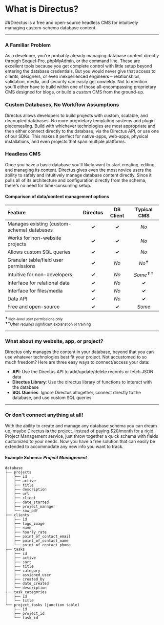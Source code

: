 
# What is Directus?

##Directus is a free and open-source headless CMS for intuitively managing custom-schema database content.

----------

### A Familiar Problem
As a developer, you're probably already managing database content directly through Sequel-Pro, phpMyAdmin, or the command line. These are excellent tools because you get complete control with little setup beyond entering the database credentials. But you would never give that access to clients, designers, or even inexperienced engineers – relationships, validation, media, and security can easily get unwieldy. Not to mention you'll either have to build within one of those all-encompassing proprietary CMS designed for blogs, or build a _custom_ CMS from the ground-up.

### Custom Databases, No Workflow Assumptions
Directus allows developers to build projects with custom, scalable, and decoupled databases. No more proprietary templating systems and plugin piecemealing. Build with whichever technologies are most appropriate and then either connect  directly to the database, via the Directus API, or use one of our SDKs. This makes it perfect for native-apps, web-apps, physical installations, and even projects that span multiple platforms.

### Headless CMS
Once you have a basic database you'll likely want to start creating, editing, and managing its content. Directus gives even the most novice users the ability to safely and intuitively manage database content directly. Since it pulls all of its architecture and configuration directly from the schema, there's no need for time-consuming setup.

#### Comparison of data/content management options

Feature                                       | Directus              |  DB Client        |  Typical CMS
:-------------------------------------------- | :-------------------: | :---------------: | :----------------:
Manages existing (custom-schema) databases    | **✓**                 | **✓**             | _No_
Works for non-website projects                | **✓**                 | **✓**             | _No_
Allows custom SQL queries                     | **✓**                 | **✓**             | _No_
Granular table/field user permissions         | **✓**                 | _No_              | _No_<sup>✝</sup>
Intuitive for non-developers                  | **✓**                 | _No_              | _Some_<sup>✝✝</sup>
Interface for relational data                 | **✓**                 | _No_              | **✓**
Interface for files/media                     | **✓**                 | _No_              | **✓**
Data API                                      | **✓**                 | _No_              | **✓**
Free and open-source                          | **✓**                 | **✓**             | _Some_

<small>
<sup>✝</sup>High-level user permissions only<br>
<sup>✝✝</sup>Often requires significant explanation or training
</small>

----------

### What about my website, app, or project?
Directus only manages the content in your database, beyond that you can use whatever technologies best fit your project. Not accustomed to so much freedom? Here are three easy ways to connect/access your data:

* **API**: Use the Directus API to add/update/delete records or fetch JSON data
* **Directus Library**: Use the directus library of functions to interact with the database
* **SQL Queries**: Ignore Directus altogether, connect directly to the database, and use custom SQL queries

----------

### Or don't connect anything at all!
With the ability to create and manage any database schema you can dream up, maybe Directus **is** the project. Instead of paying $20/month for a rigid Project Management service, just throw together a quick schema with fields customized to your needs. Now you have a free solution that can easily be extended to accommodate any new info you want to track.

#### Example Schema: _Project Management_

```
database
├── projects
│   ├── id
│   ├── active
│   ├── title
│   ├── description
│   ├── url
│   ├── client
│   ├── date_started
│   ├── project_manager
│   └── sow_pdf
├── clients
│   ├── id
│   ├── logo_image
│   ├── name
│   ├── hourly_rate
│   ├── point_of_contact_email
│   ├── point_of_contact_name
│   └── point_of_contact_phone
├── tasks
│   ├── id
│   ├── active
│   ├── sort
│   ├── title
│   ├── category
│   ├── assigned_user
│   ├── created_by
│   ├── date_created
│   └── description
├── task_categories
│   ├── id
│   └── title
└── project_tasks (junction table)
    ├── id
    ├── project_id
    └── task_id
```

